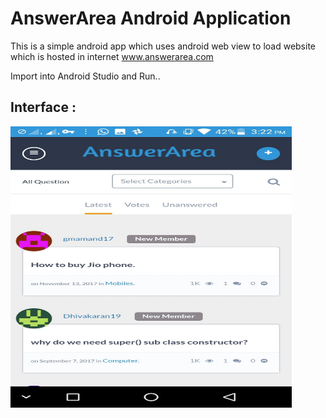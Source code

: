 # AnswerArea Android Application

This is a simple android app which uses android web view to load website which is hosted in internet www.answerarea.com

Import into Android Studio and Run..

## Interface :


<img src="https://raw.githubusercontent.com/ManoBalaR/Android-Programming-Projects/master/AnswerArea%20App/WhatsApp%20Image%202018-11-13%20at%203.26.42%20PM%20(8).jpeg" alt="alt text" width="450" height="450">
